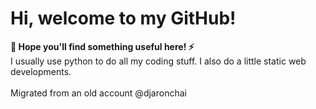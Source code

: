 # Hi, welcome to my GitHub! 
**🐺 Hope you'll find something useful here! ⚡️**
</br>
I usually use python to do all my coding stuff. 
I also do a little static web developments. 
</br></br>
Migrated from an old account @djaronchai
